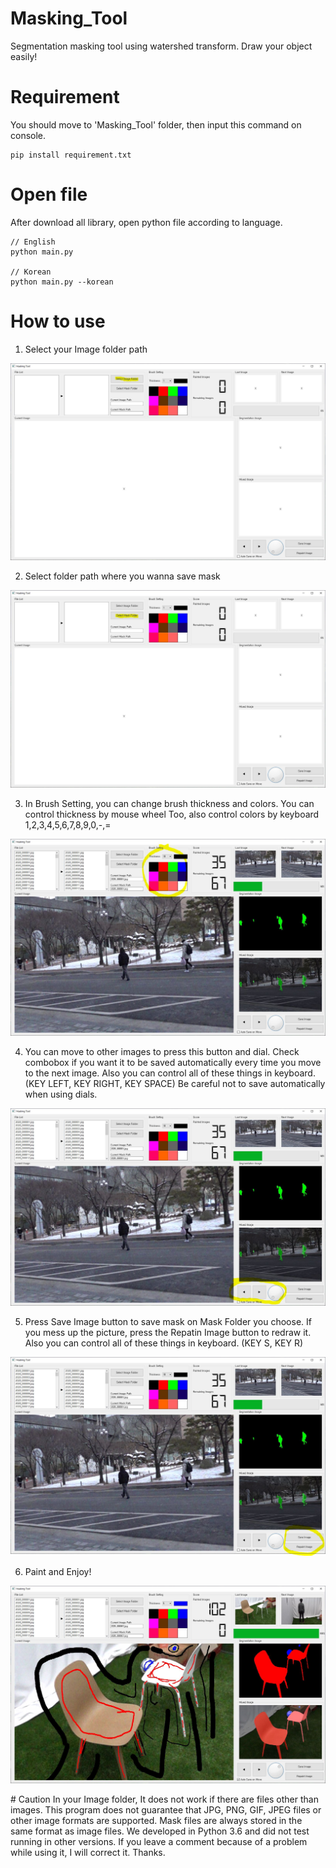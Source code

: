 # Masking_Tool
Segmentation masking tool using watershed transform. Draw your object easily!


# Requirement
You should move to 'Masking_Tool' folder, then input this command on console.
```
pip install requirement.txt
```
# Open file
After download all library, open python file according to language.
```
// English
python main.py

// Korean
python main.py --korean
```
# How to use
1. Select your Image folder path
<p align="center">
  <img src="/test/1.JPG">
</p>

2. Select folder path where you wanna save mask
<p align="center">
  <img src="/test/2.JPG">
</p>

3. In Brush Setting, you can change brush thickness and colors. You can control thickness by mouse wheel Too, also control colors by keyboard 1,2,3,4,5,6,7,8,9,0,-,=
<p align="center">
  <img src="/test/3.JPG">
</p>

4. You can move to other images to press this button and dial. Check combobox if you want it to be saved automatically every time you move to the next image. Also you can control all of these things in keyboard. (KEY LEFT, KEY RIGHT, KEY SPACE) Be careful not to save automatically when using dials.
<p align="center">
  <img src="/test/4.JPG">
</p>

5. Press Save Image button to save mask on Mask Folder you choose. If you mess up the picture, press the Repatin Image button to redraw it. Also you can control all of these things in keyboard. (KEY S, KEY R)
<p align="center">
  <img src="/test/5.JPG">
</p>

6. Paint and Enjoy!
<p align="center">
  <img src="/test/6.JPG">
</p>
# Caution
In your Image folder, It does not work if there are files other than images. This program does not guarantee that JPG, PNG, GIF, JPEG files or other image formats are supported. Mask files are always stored in the same format as image files. We developed in Python 3.6 and did not test running in other versions. If you leave a comment because of a problem while using it, I will correct it. Thanks.
